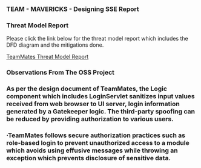 ### TEAM - MAVERICKS - Designing SSE Report


### Threat Model Report
Please  click the link below for the threat model report which includes the DFD diagram and the mitigations done.

[TeamMates Threat Model Report](https://nbiswal.github.io/teammates/)

### Observations From The OSS Project 

### As per the design document of TeamMates, the Logic component which includes LoginServlet sanitizes input values received from web browser to UI server, login information generated by a Gatekeeper logic. The third-party spoofing can be reduced by providing authorization to various users. 

### ·TeamMates follows secure authorization practices such as role-based login to prevent unauthorized access to a module which avoids using effusive messages while throwing an exception which prevents disclosure of sensitive data.
